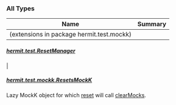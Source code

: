 

### All Types

| Name | Summary |
|---|---|
| (extensions in package hermit.test.mockk)

##### [hermit.test.ResetManager](../hermit.test.mockk/hermit.test.-reset-manager/index.md)


|

##### [hermit.test.mockk.ResetsMockK](../hermit.test.mockk/-resets-mock-k/index.md)

Lazy MockK object for which [reset](../hermit.test.mockk/-resets-mock-k/reset.md) will call [clearMocks](#).


